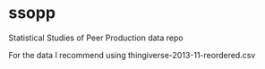ssopp
=====

Statistical Studies of Peer Production data repo

For the data I recommend using thingiverse-2013-11-reordered.csv
